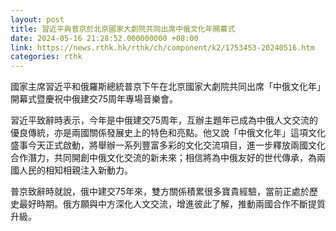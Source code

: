```yaml
---
layout: post
title: 習近平與普京於北京國家大劇院共同出席中俄文化年開幕式
date: 2024-05-16 21:28:52.000000000 +08:00
link: https://news.rthk.hk/rthk/ch/component/k2/1753453-20240516.htm
categories: rthk
---
```


國家主席習近平和俄羅斯總統普京下午在北京國家大劇院共同出席「中俄文化年」開幕式暨慶祝中俄建交75周年專場音樂會。

習近平致辭時表示，今年是中俄建交75周年，互辦主題年已成為中俄人文交流的優良傳統，亦是兩國關係發展史上的特色和亮點。他又說「中俄文化年」這項文化盛事今天正式啟動，將舉辦一系列豐富多彩的文化交流項目，進一步釋放兩國文化合作潛力，共同開創中俄文化交流的新未來；相信將為中俄友好的世代傳承，為兩國人民的相知相親注入新動力。

普京致辭時就說，俄中建交75年來，雙方關係積累很多寶貴經驗，當前正處於歷史最好時期。俄方願與中方深化人文交流，增進彼此了解，推動兩國合作不斷提質升級。
